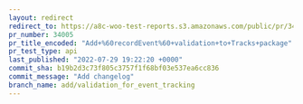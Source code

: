 ```yaml
---
layout: redirect
redirect_to: https://a8c-woo-test-reports.s3.amazonaws.com/public/pr/34005/api/index.html
pr_number: 34005
pr_title_encoded: "Add+%60recordEvent%60+validation+to+Tracks+package"
pr_test_type: api
last_published: "2022-07-29 19:22:20 +0000"
commit_sha: b19b2d3c73f805c3757f1f68bf03e537ea6cc836
commit_message: "Add changelog"
branch_name: add/validation_for_event_tracking
---
```

